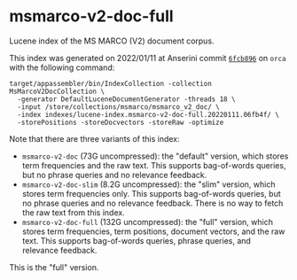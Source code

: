 # msmarco-v2-doc-full

Lucene index of the MS MARCO (V2) document corpus.

This index was generated on 2022/01/11 at Anserini commit [`6fcb896`](https://github.com/castorini/anserini/commit/06fb4f9947ff2167c276d8893287453af7680786) on `orca` with the following command:

```
target/appassembler/bin/IndexCollection -collection MsMarcoV2DocCollection \
  -generator DefaultLuceneDocumentGenerator -threads 18 \
  -input /store/collections/msmarco/msmarco_v2_doc/ \
  -index indexes/lucene-index.msmarco-v2-doc-full.20220111.06fb4f/ \
  -storePositions -storeDocvectors -storeRaw -optimize
```

Note that there are three variants of this index:

+ `msmarco-v2-doc` (73G uncompressed): the "default" version, which stores term frequencies and the raw text. This supports bag-of-words queries, but no phrase queries and no relevance feedback.
+ `msmarco-v2-doc-slim` (8.2G uncompressed): the "slim" version, which stores term frequencies only. This supports bag-of-words queries, but no phrase queries and no relevance feedback. There is no way to fetch the raw text from this index.
+ `msmarco-v2-doc-full` (132G uncompressed): the "full" version, which stores term frequencies, term positions, document vectors, and the raw text. This supports bag-of-words queries, phrase queries, and relevance feedback.

This is the "full" version.